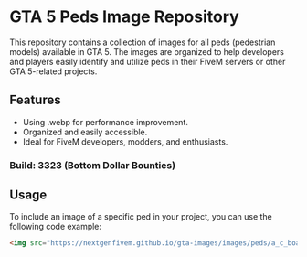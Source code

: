 # GTA 5 Peds Image Repository

This repository contains a collection of images for all peds (pedestrian models) available in GTA 5. The images are organized to help developers and players easily identify and utilize peds in their FiveM servers or other GTA 5-related projects.

## Features
- Using .webp for performance improvement.
- Organized and easily accessible.
- Ideal for FiveM developers, modders, and enthusiasts.

### Build: 3323 (Bottom Dollar Bounties)

## Usage
To include an image of a specific ped in your project, you can use the following code example:

```html
<img src="https://nextgenfivem.github.io/gta-images/images/peds/a_c_boar.webp" alt="VILDSVINJÄVL" >
